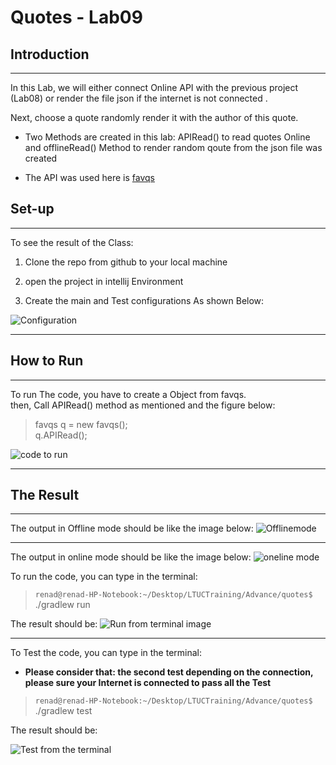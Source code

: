 # Quotes - Lab09

## Introduction  

---

In this Lab, we will either connect Online API with the previous project (Lab08) or render the file json if the internet is not connected .

Next, choose a quote randomly render it with the author of this quote.

- Two Methods are created in this lab: APIRead() to read quotes Online and offlineRead() Method to render random qoute from the json file was created 

- The API was used here is [favqs](https://favqs.com/api)


## Set-up

---

To see the result of the Class:  

1. Clone the repo from github to your local machine  

2. open the project in intellij Environment  

3. Create the main and Test configurations As shown Below:

![Configuration](https://camo.githubusercontent.com/bc520bc30cee9475c48ca6b020c93e5fd8eec3b3f851936179d734fa4563daee/68747470733a2f2f692e6962622e636f2f634a366b4e57732f53637265656e73686f742d66726f6d2d323032322d30332d30362d31342d35392d35332e706e67)

---

## How to Run

---

To run The code, you have to create a Object from favqs.  
then, Call APIRead() method as mentioned and the figure below:

> favqs q = new favqs();  
        q.APIRead();

![code to run](https://i.ibb.co/6tmznY3/Screenshot-from-2022-03-15-00-09-35.png)

---

## The Result

---

The output in Offline mode should be like the image below:
![Offlinemode](https://i.ibb.co/2YwxWvH/Screenshot-from-2022-03-14-23-41-02.png)

---

The output in online mode should be like the image below:
![oneline mode](https://i.ibb.co/3NhVnDd/Screenshot-from-2022-03-14-23-42-42.png)

To run the code, you can type in the terminal:

>`renad@renad-HP-Notebook:~/Desktop/LTUCTraining/Advance/quotes$` ./gradlew run

The result should be:
![Run from terminal image](https://i.ibb.co/vv9691L/Screenshot-from-2022-03-14-23-48-55.png)

---

To Test the code, you can type in the terminal:

- **Please consider that: the second test depending on the connection, please sure your Internet is connected to pass all the Test**

>`renad@renad-HP-Notebook:~/Desktop/LTUCTraining/Advance/quotes$` ./gradlew test

The result should be:

![Test from the terminal](https://i.ibb.co/D8qvTX3/Screenshot-from-2022-03-14-23-51-09.png)
